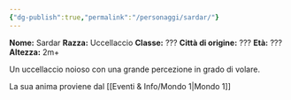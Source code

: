 ```yaml
---
{"dg-publish":true,"permalink":"/personaggi/sardar/"}
---
```


**Nome:** Sardar
**Razza:** Uccellaccio
**Classe:** ???
**Città di origine:** ???
**Età:** ???
**Altezza:** 2m+

Un uccellaccio noioso con una grande percezione in grado di volare.

La sua anima proviene dal [[Eventi & Info/Mondo 1\|Mondo 1]]
